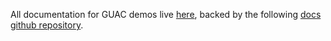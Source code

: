 All documentation for GUAC demos live
[here](https://docs.guac.sh/guac-use-cases/), backed by the following
[docs github repository](https://github.com/guacsec/guac-docs).
